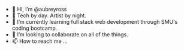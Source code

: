 - 👋 Hi, I’m @aubreyross
- 👀 Tech by day. Artist by night.  
- 🌱 I’m currently learning full stack web development through SMU's coding bootcamp.
- 💞️ I’m looking to collaborate on all of the things.
- 📫 How to reach me ...

<!---
aubreyross/aubreyross is a ✨ special ✨ repository because its `README.md` (this file) appears on your GitHub profile.
You can click the Preview link to take a look at your changes.
--->
